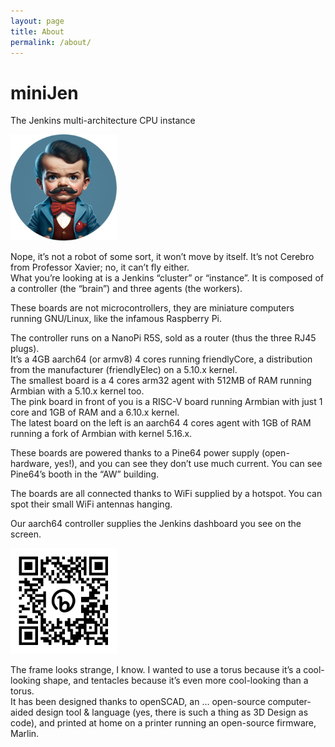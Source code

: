 ```yaml
---
layout: page
title: About
permalink: /about/
---
```


# miniJen
The Jenkins multi-architecture CPU instance 

<img src="/media/image2.png" style="width:1.76563in;height:1.76563in" />

Nope, it’s not a robot of some sort, it won’t move by itself. It’s not Cerebro from Professor Xavier; no, it can’t fly either.  
What you’re looking at is a Jenkins “cluster” or “instance”. It is composed of a controller (the “brain”) and three agents (the workers).

These boards are not microcontrollers, they are miniature computers running GNU/Linux, like the infamous Raspberry Pi.

The controller runs on a NanoPi R5S, sold as a router (thus the three RJ45 plugs).  
It’s a 4GB aarch64 (or armv8) 4 cores running friendlyCore, a distribution from the manufacturer (friendlyElec) on a 5.10.x kernel.  
The smallest board is a 4 cores arm32 agent with 512MB of RAM running Armbian with a 5.10.x kernel too.  
The pink board in front of you is a RISC-V board running Armbian with just 1 core and 1GB of RAM and a 6.10.x kernel.  
The latest board on the left is an aarch64 4 cores agent with 1GB of RAM running a fork of Armbian with kernel 5.16.x.

These boards are powered thanks to a Pine64 power supply (open-hardware, yes!), and you can see they don’t use much current. You can see Pine64’s booth in the “AW” building.

The boards are all connected thanks to WiFi supplied by a hotspot. You can spot their small WiFi antennas hanging.  
  
Our aarch64 controller supplies the Jenkins dashboard you see on the screen.

<img src="/media/image1.png" style="width:1.76563in;height:1.76563in" />

The frame looks strange, I know. I wanted to use a torus because it’s a cool-looking shape, and tentacles because it’s even more cool-looking than a torus.  
It has been designed thanks to openSCAD, an … open-source computer-aided design tool & language (yes, there is such a thing as 3D Design as code), and printed at home on a printer running an open-source firmware, Marlin.
